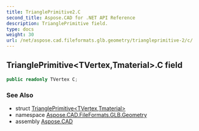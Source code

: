 ```yaml
---
title: TrianglePrimitive2.C
second_title: Aspose.CAD for .NET API Reference
description: TrianglePrimitive field. 
type: docs
weight: 30
url: /net/aspose.cad.fileformats.glb.geometry/triangleprimitive-2/c/
---
```

## TrianglePrimitive&lt;TVertex,Tmaterial&gt;.C field

```csharp
public readonly TVertex C;
```

### See Also

* struct [TrianglePrimitive&lt;TVertex,Tmaterial&gt;](../)
* namespace [Aspose.CAD.FileFormats.GLB.Geometry](../../triangleprimitive-2/)
* assembly [Aspose.CAD](../../../)


